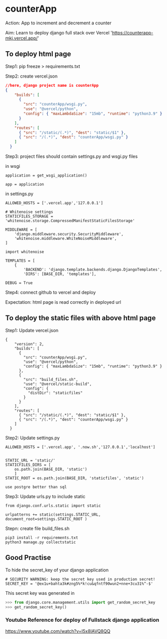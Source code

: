# counterApp
Action: App to increment and decrement a counter

Aim: Learn to deploy django full stack over Vercel 'https://counterapp-mkj.vercel.app/'










## To deploy html page  

Step1: pip freeze > requirements.txt

Step2: create vercel.json

```json
//here, django project name is counterApp 
{
    "builds": [
      {
        "src": "counterApp/wsgi.py",
        "use": "@vercel/python",
        "config": { "maxLambdaSize": "15mb", "runtime": "python3.9" }
      }
    ],
    "routes": [
      { "src": "/static/(.*)", "dest": "static/$1" },
      { "src": "/(.*)", "dest": "counterApp/wsgi.py" }
    ]
  }
```

Step3: project files should contain settings.py and wsgi.py files

in wsgi

```
application = get_wsgi_application()

app = application
```


in settings.py 
```
ALLOWED_HOSTS = ['.vercel.app','127.0.0.1']

# Whitenoise settings
STATICFILES_STORAGE = 'whitenoise.storage.CompressedManifestStaticFilesStorage'

MIDDLEWARE = [
    'django.middleware.security.SecurityMiddleware',
    'whitenoise.middleware.WhiteNoiseMiddleware',
]

import whitenoise

TEMPLATES = [
    {
        'BACKEND': 'django.template.backends.django.DjangoTemplates',
        'DIRS': [BASE_DIR, 'templates'],

DEBUG = True       
```

Step4: connect github to vercel and deploy

Expectation: html page is read correctly in deployed url

## To deploy the static files with above html page

Step1: Update vercel.json
```
{
    "version": 2,
    "builds": [
      {
        "src": "counterApp/wsgi.py",
        "use": "@vercel/python",
        "config": { "maxLambdaSize": "15mb", "runtime": "python3.9" }
      },
      {
        "src": "build_files.sh",
        "use": "@vercel/static-build",
        "config": { 
          "distDir": "staticfiles"
        }
      }
    ],
    "routes": [
      { "src": "/static/(.*)", "dest": "static/$1" },
      { "src": "/(.*)", "dest": "counterApp/wsgi.py" }
    ]
  }
```

Step2: Update settings.py
```
ALLOWED_HOSTS = ['.vercel.app', '.now.sh','127.0.0.1','localhost']


STATIC_URL = 'static/'
STATICFILES_DIRS = [
    os.path.join(BASE_DIR, 'static')
    ]
STATIC_ROOT = os.path.join(BASE_DIR, 'staticfiles', 'static')

use postgre better than sql
```


Step3: Update urls.py to include static 
```from django.conf import settings
from django.conf.urls.static import static

urlpatterns += static(settings.STATIC_URL, document_root=settings.STATIC_ROOT )
```

Stepn: create file build_files.sh

```
pip3 install -r requirements.txt
python3 manage.py collectstatic
```



## Good Practise 
To hide the secret_key of your django application
```
# SECURITY WARNING: keep the secret key used in production secret!
SECRET_KEY = '@ex1u+bahta3k#zng5%*k!cu&qfntf90wun2+nne+3cu31%^-$'
```

This secret key was generated in
```python bash of the [prject path]
>>> from django.core.management.utils import get_random_secret_key
>>> get_random_secret_key()
```
### Youtube Reference for deploy of Fullstack django application
https://www.youtube.com/watch?v=I5x8lAVQ8QQ 

